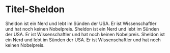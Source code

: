 # Titel-Sheldon

Sheldon ist ein Nerd und lebt im Sünden der USA.  Er ist Wissenschaftler und hat noch keinen Nobelpreis.
Sheldon ist ein Nerd und lebt im Sünden der USA.  Er ist Wissenschaftler und hat noch keinen Nobelpreis.
Sheldon ist ein Nerd und lebt im Sünden der USA.  Er ist Wissenschaftler und hat noch keinen Nobelpreis.